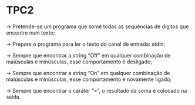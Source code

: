 # TPC2
-> Pretende-se um programa que some todas as sequências de dígitos que encontre num texto;

-> Prepare o programa para ler o texto do canal de entrada: stdin;

-> Sempre que encontrar a string “Off” em qualquer combinação de maiúsculas e minúsculas, esse comportamento é desligado;

-> Sempre que encontrar a string “On” em qualquer combinação de maiúsculas e minúsculas, esse comportamento é novamente ligado;

-> Sempre que encontrar o caráter “=”, o resultado da soma é colocado na saída.
